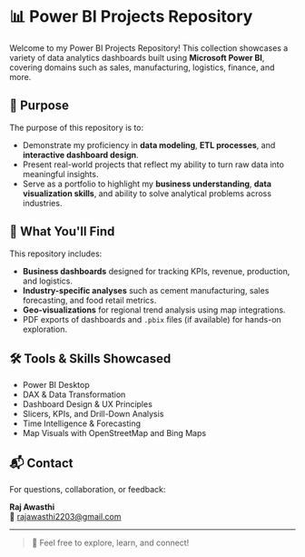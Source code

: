 # 📊 Power BI Projects Repository

Welcome to my Power BI Projects Repository! This collection showcases a variety of data analytics dashboards built using **Microsoft Power BI**, covering domains such as sales, manufacturing, logistics, finance, and more.

## 🎯 Purpose

The purpose of this repository is to:

- Demonstrate my proficiency in **data modeling**, **ETL processes**, and **interactive dashboard design**.
- Present real-world projects that reflect my ability to turn raw data into meaningful insights.
- Serve as a portfolio to highlight my **business understanding**, **data visualization skills**, and ability to solve analytical problems across industries.

## 📁 What You'll Find

This repository includes:

- **Business dashboards** designed for tracking KPIs, revenue, production, and logistics.
- **Industry-specific analyses** such as cement manufacturing, sales forecasting, and food retail metrics.
- **Geo-visualizations** for regional trend analysis using map integrations.
- PDF exports of dashboards and `.pbix` files (if available) for hands-on exploration.

## 🛠 Tools & Skills Showcased

- Power BI Desktop
- DAX & Data Transformation
- Dashboard Design & UX Principles
- Slicers, KPIs, and Drill-Down Analysis
- Time Intelligence & Forecasting
- Map Visuals with OpenStreetMap and Bing Maps

## 📬 Contact

For questions, collaboration, or feedback:

**Raj Awasthi**  
📧 rajawasthi2203@gmail.com

---

> 🚀 Feel free to explore, learn, and connect!
